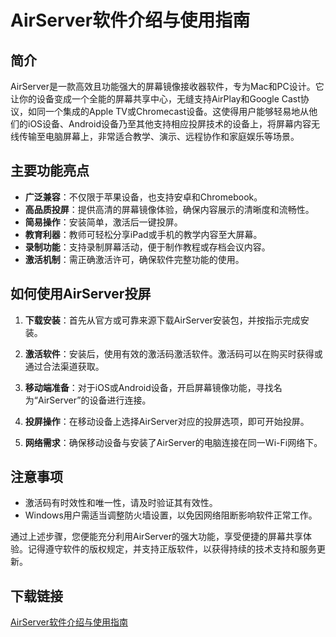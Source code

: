 # AirServer软件介绍与使用指南

## 简介
AirServer是一款高效且功能强大的屏幕镜像接收器软件，专为Mac和PC设计。它让你的设备变成一个全能的屏幕共享中心，无缝支持AirPlay和Google Cast协议，如同一个集成的Apple TV或Chromecast设备。这使得用户能够轻易地从他们的iOS设备、Android设备乃至其他支持相应投屏技术的设备上，将屏幕内容无线传输至电脑屏幕上，非常适合教学、演示、远程协作和家庭娱乐等场景。

## 主要功能亮点
- **广泛兼容**：不仅限于苹果设备，也支持安卓和Chromebook。
- **高品质投屏**：提供高清的屏幕镜像体验，确保内容展示的清晰度和流畅性。
- **简易操作**：安装简单，激活后一键投屏。
- **教育利器**：教师可轻松分享iPad或手机的教学内容至大屏幕。
- **录制功能**：支持录制屏幕活动，便于制作教程或存档会议内容。
- **激活机制**：需正确激活许可，确保软件完整功能的使用。

## 如何使用AirServer投屏
1. **下载安装**：首先从官方或可靠来源下载AirServer安装包，并按指示完成安装。
   
2. **激活软件**：安装后，使用有效的激活码激活软件。激活码可以在购买时获得或通过合法渠道获取。

3. **移动端准备**：对于iOS或Android设备，开启屏幕镜像功能，寻找名为“AirServer”的设备进行连接。

4. **投屏操作**：在移动设备上选择AirServer对应的投屏选项，即可开始投屏。

5. **网络需求**：确保移动设备与安装了AirServer的电脑连接在同一Wi-Fi网络下。

## 注意事项
- 激活码有时效性和唯一性，请及时验证其有效性。
- Windows用户需适当调整防火墙设置，以免因网络阻断影响软件正常工作。

通过上述步骤，您便能充分利用AirServer的强大功能，享受便捷的屏幕共享体验。记得遵守软件的版权规定，并支持正版软件，以获得持续的技术支持和服务更新。

## 下载链接

[AirServer软件介绍与使用指南](https://pan.quark.cn/s/ad128c537a68)